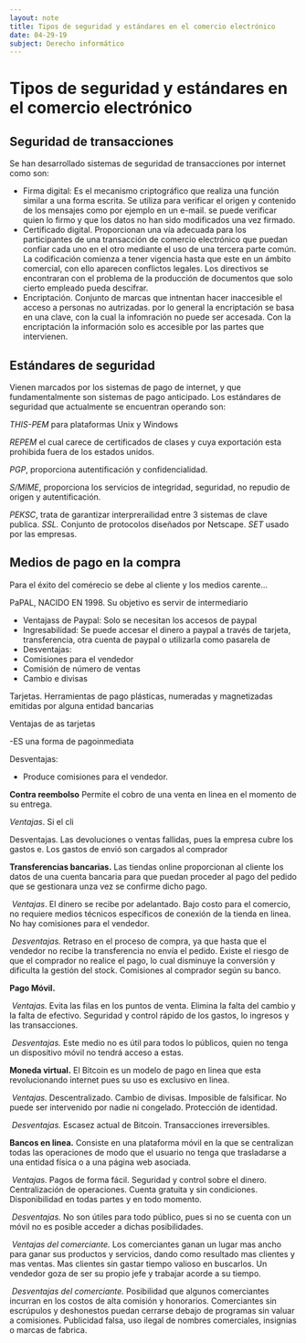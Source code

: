 ```yaml
---
layout: note
title: Tipos de seguridad y estándares en el comercio electrónico
date: 04-29-19
subject: Derecho informático
---
```


# Tipos de seguridad y estándares en el comercio electrónico

## Seguridad de transacciones

Se han desarrollado sistemas de seguridad de transacciones por internet como son: 

-  Firma digital: Es el mecanismo criptográfico que realiza una función similar a una forma escrita. Se utiliza para verificar el origen y contenido de los mensajes como por ejemplo en un e-mail. se puede verificar quien lo firmo y que los datos no han sido modificados una vez firmado.
-  Certificado digital. Proporcionan una vía adecuada para los participantes de una transacción de comercio electrónico que puedan confiar cada uno en el otro mediante el uso de una tercera parte común. La codificación comienza a tener vigencia hasta que este en un ámbito comercial, con ello aparecen conflictos legales. Los directivos se encontraran con el problema de la producción de documentos que solo cierto empleado pueda descifrar.
-  Encriptación. Conjunto de marcas que intnentan hacer inaccesible el acceso a personas no autrizadas. por lo general la encriptación se basa en una clave, con la cual la infomración no puede ser accesada. Con la encriptación la información solo es accesible por las partes que intervienen.



## Estándares de seguridad

Vienen marcados por los sistemas de pago de internet, y que fundamentalmente son sistemas de pago anticipado. Los estándares de seguridad que actualmente se encuentran operando son:

 *THIS-PEM* para plataformas Unix y Windows 

*REPEM* el cual carece de certificados de clases y cuya exportación esta prohibida fuera de los estados unidos.

*PGP*, proporciona autentificación y confidencialidad. 

*S/MIME*, proporciona los servicios de integridad, seguridad, no repudio de origen y autentificación. 

*PEKSC*, trata de garantizar interprerailidad entre 3 sistemas de clave publica.  *SSL.* Conjunto de protocolos diseñados por Netscape.  *SET* usado por las empresas.

## Medios de pago en la compra 

Para el éxito del comérecio se debe al cliente y los medios carente...

PaPAL, NACIDO EN 1998. Su objetivo es servir de intermediario 

 - Ventajass de Paypal: Solo se necesitan los accesos de paypal
 - Ingresabilidad: Se puede accesar el dinero a paypal a través de tarjeta, transferencia, otra cuenta de paypal o utilizarla como pasarela de
 - Desventajas: 
 - Comisiones para el vendedor
 - Comisión de número de ventas
 - Cambio e divisas

Tarjetas. Herramientas de pago plásticas, numeradas y magnetizadas emitidas por alguna entidad bancarias

Ventajas de as tarjetas

-ES una forma de pagoinmediata

Desventajas: 

-  Produce comisiones para el vendedor.

**Contra reembolso** Permite el cobro de una venta en linea en el momento de su entrega. 

*Ventajas*. Si el cli

Desventajas. Las devoluciones o ventas fallidas, pues la empresa cubre los gastos e. Los gastos de envió son cargados al comprador

**Transferencias bancarias.** Las tiendas online proporcionan al cliente los datos de una cuenta bancaria para que puedan proceder al pago del pedido que se gestionara unza vez se confirme dicho pago. 

​	*Ventajas*. El dinero se recibe por adelantado. Bajo costo para el comercio, no requiere medios técnicos específicos de conexión de la tienda en linea. No hay comisiones para el vendedor.

​	*Desventajas.* Retraso en el proceso de compra, ya que hasta que el vendedor no recibe la transferencia no envía el pedido. Existe el riesgo de que el comprador no realice el pago, lo cual disminuye la conversión y dificulta la gestión del stock. Comisiones al comprador según su banco. 

**Pago Móvil.** 

​	*Ventajas.* Evita las filas en los puntos de venta. Elimina la falta del cambio y la falta de efectivo. Seguridad y control rápido de los gastos, lo ingresos y las transacciones.

​	*Desventajas.* Este medio no es útil para todos lo públicos, quien no tenga un dispositivo móvil no tendrá acceso a estas. 

**Moneda virtual.** El Bitcoin es un modelo de pago en linea que esta revolucionando internet pues su uso es exclusivo en linea.

​	*Ventajas.* Descentralizado. Cambio de divisas. Imposible de falsificar. No puede ser intervenido por nadie ni congelado. Protección de identidad.

​	*Desventajas.* Escasez actual de Bitcoin. Transacciones irreversibles. 

**Bancos en linea.** Consiste en una plataforma móvil en la que se centralizan todas las operaciones de modo que el usuario no tenga que trasladarse a una entidad física o a una página web asociada. 

​	*Ventajas.* Pagos de forma fácil. Seguridad y control sobre el dinero. Centralización de operaciones. Cuenta gratuita y sin condiciones. Disponibilidad  en todas partes y en todo momento.

​	*Desventajas.* No son útiles para todo público, pues si no se cuenta con un móvil no es posible acceder a dichas posibilidades.

​	*Ventajas del comerciante.* Los comerciantes ganan un lugar mas ancho para ganar sus productos y servicios, dando como resultado mas clientes y mas ventas. Mas clientes sin gastar tiempo valioso en buscarlos. Un vendedor goza de ser su propio jefe y trabajar acorde a su tiempo. 

​	*Desventajas del comerciante.* Posibilidad que algunos comerciantes incurran en los costos de alta comisión y honorarios. Comerciantes sin escrúpulos y deshonestos puedan cerrarse debajo de programas sin valuar a comisiones. Publicidad falsa, uso ilegal de nombres comerciales, insignias o marcas de fabrica.  
